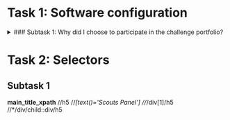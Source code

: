 # **Task 1: Software configuration**

<details>
  <summary>### Subtask 1: Why did I choose to participate in the challenge portfolio?</summary>

First of all, I would like to thank my parents for giving me to this world :blush: 
Secondly, thanks to the targeted ads that showed me this course.
And thirdly, thanks to the Dare IT team for giving me a second chance:pray:  
10 years ago, a person close to me said: you can become a software tester. I studied theory for a few days, 
but then I gave up. What can I say? The next 10 years were not very good:unamused:...  
Why do I need this course? 
1. [ ] I want to stop depending on other people finally — to provide for myself and my son on my own:money_with_wings:
2. [x] I'm the type of person who rearranges the price tags in the store if they are not under the corresponding product:sweat_smile: I like to find errors, come up with scenarios, improve the product and HELP the people I interact with.   

So I think this role is made for me. Let's imagine that these 10 years of downtime didn't exist:grimacing:  
What do I expect from the course? That then everything will be as clear and structured as in the first task. Then my chances of success are great.  
My goal? First, win an internship, and then we'll see!:smirk:  

I mentally wish good luck to everyone.

### Daria:new_moon_with_face:</details>

# Task 2: Selectors

## Subtask 1

**main_title_xpath**
//h5
//*[text()='Scouts Panel']
//*/div[1]/h5
//*/div/child::div/h5

